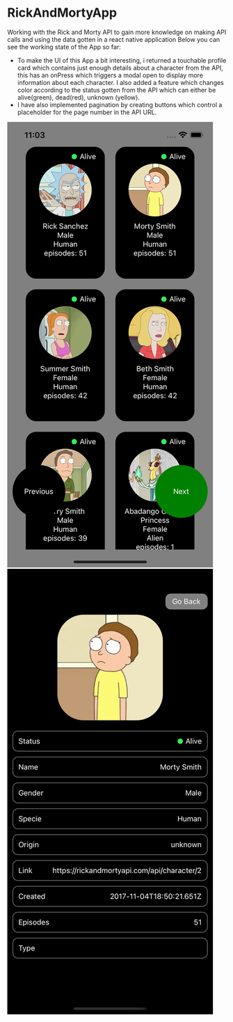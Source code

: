# RickAndMortyApp
Working with the Rick and Morty API to gain more knowledge on making API calls and using the data gotten in a react native application
Below you can see the working state of the App so far:

* To make the UI of this App a bit interesting, i returned a touchable profile card which contains just enough details about a character from the API, this has an onPress which triggers a modal open to display more information about each character. I also added a feature which changes color according to the status gotten from the API which can either be alive(green), dead(red), unknown (yellow).
* I have also implemented pagination by creating buttons which control a placeholder for the page number in the API URL.

![Sample Image 1](https://github.com/olatunjiemanuel/RickAndMortyApp/blob/main/Assets/Simulator%20Screen%20Shot%20-%20iPhone%2013%20-%202022-01-08%20at%2023.03.56.png)
![Sample Image 2](https://github.com/olatunjiemanuel/RickAndMortyApp/blob/main/Assets/Simulator%20Screen%20Shot%20-%20iPhone%2013%20-%202022-01-08%20at%2023.12.14.png)
